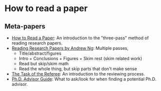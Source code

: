 # How to read a paper

## Meta-papers

* [How to Read a Paper](http://pages.cs.wisc.edu/\~akella/CS740/S12/740-Papers/paper-reading-keshav.pdf): An introduction to the "three-pass" method of reading research papers.
* [Reading Research Papers by Andrew Ng](https://www.youtube.com/watch?v=733m6qBH-jI\&ab\_channel=stanfordonline): Multiple passes,
  * Title/abstract/figures
  * Intro + Conclusions + Figures + Skim rest (skim related work)
  * Read but skip/skim math
  * Read the whole thing, but skip parts that don't make sense
* [The Task of the Referee](https://www.cs.utexas.edu/users/mckinley/notes/reviewing-smith.pdf): An introduction to the reviewing process.
* [Ph.D. Advisor Guide](https://weihao97.github.io/files/Get-Advisor.pdf): What to ask/look for when finding a potential Ph.D. advisor.

